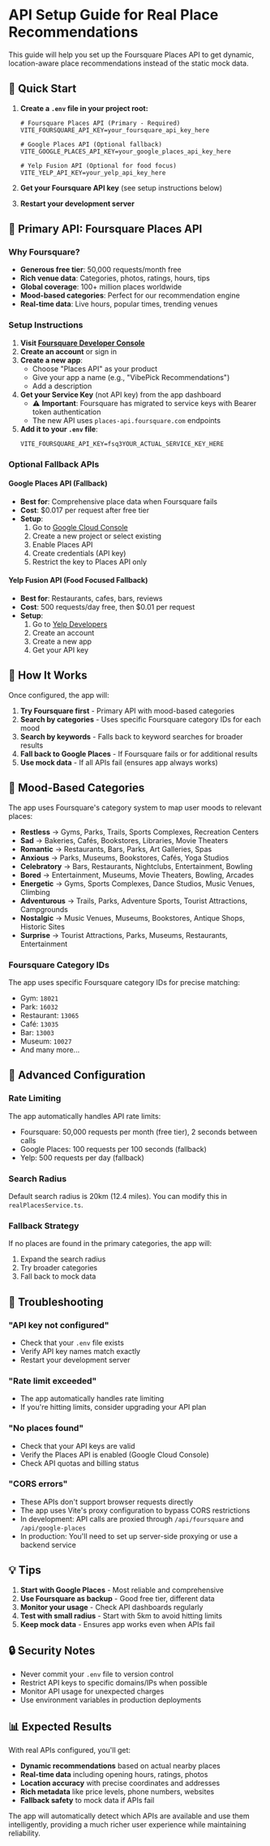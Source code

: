 # API Setup Guide for Real Place Recommendations

This guide will help you set up the Foursquare Places API to get dynamic, location-aware place recommendations instead of the static mock data.

## 🚀 Quick Start

1. **Create a `.env` file in your project root:**
   ```env
   # Foursquare Places API (Primary - Required)
   VITE_FOURSQUARE_API_KEY=your_foursquare_api_key_here
   
   # Google Places API (Optional fallback)
   VITE_GOOGLE_PLACES_API_KEY=your_google_places_api_key_here
   
   # Yelp Fusion API (Optional for food focus)
   VITE_YELP_API_KEY=your_yelp_api_key_here
   ```

2. **Get your Foursquare API key** (see setup instructions below)

3. **Restart your development server**

## 🔑 Primary API: Foursquare Places API

### Why Foursquare?
- **Generous free tier**: 50,000 requests/month free
- **Rich venue data**: Categories, photos, ratings, hours, tips
- **Global coverage**: 100+ million places worldwide
- **Mood-based categories**: Perfect for our recommendation engine
- **Real-time data**: Live hours, popular times, trending venues

### Setup Instructions
1. **Visit [Foursquare Developer Console](https://foursquare.com/developers/)**
2. **Create an account** or sign in
3. **Create a new app**:
   - Choose "Places API" as your product
   - Give your app a name (e.g., "VibePick Recommendations")
   - Add a description
4. **Get your Service Key** (not API key) from the app dashboard
   - ⚠️ **Important**: Foursquare has migrated to service keys with Bearer token authentication
   - The new API uses `places-api.foursquare.com` endpoints
5. **Add it to your `.env` file**:
   ```env
   VITE_FOURSQUARE_API_KEY=fsq3YOUR_ACTUAL_SERVICE_KEY_HERE
   ```

### Optional Fallback APIs

#### Google Places API (Fallback)
- **Best for**: Comprehensive place data when Foursquare fails
- **Cost**: $0.017 per request after free tier
- **Setup**: 
  1. Go to [Google Cloud Console](https://console.cloud.google.com/)
  2. Create a new project or select existing
  3. Enable Places API
  4. Create credentials (API key)
  5. Restrict the key to Places API only

#### Yelp Fusion API (Food Focused Fallback)
- **Best for**: Restaurants, cafes, bars, reviews
- **Cost**: 500 requests/day free, then $0.01 per request
- **Setup**:
  1. Go to [Yelp Developers](https://www.yelp.com/developers)
  2. Create an account
  3. Create a new app
  4. Get your API key

## 📱 How It Works

Once configured, the app will:

1. **Try Foursquare first** - Primary API with mood-based categories
2. **Search by categories** - Uses specific Foursquare category IDs for each mood
3. **Search by keywords** - Falls back to keyword searches for broader results
4. **Fall back to Google Places** - If Foursquare fails or for additional results
5. **Use mock data** - If all APIs fail (ensures app always works)

## 🎯 Mood-Based Categories

The app uses Foursquare's category system to map user moods to relevant places:

- **Restless** → Gyms, Parks, Trails, Sports Complexes, Recreation Centers
- **Sad** → Bakeries, Cafés, Bookstores, Libraries, Movie Theaters
- **Romantic** → Restaurants, Bars, Parks, Art Galleries, Spas
- **Anxious** → Parks, Museums, Bookstores, Cafés, Yoga Studios
- **Celebratory** → Bars, Restaurants, Nightclubs, Entertainment, Bowling
- **Bored** → Entertainment, Museums, Movie Theaters, Bowling, Arcades
- **Energetic** → Gyms, Sports Complexes, Dance Studios, Music Venues, Climbing
- **Adventurous** → Trails, Parks, Adventure Sports, Tourist Attractions, Campgrounds
- **Nostalgic** → Music Venues, Museums, Bookstores, Antique Shops, Historic Sites
- **Surprise** → Tourist Attractions, Parks, Museums, Restaurants, Entertainment

### Foursquare Category IDs
The app uses specific Foursquare category IDs for precise matching:
- Gym: `18021`
- Park: `16032`
- Restaurant: `13065`
- Café: `13035`
- Bar: `13003`
- Museum: `10027`
- And many more...

## 🔧 Advanced Configuration

### Rate Limiting
The app automatically handles API rate limits:
- Foursquare: 50,000 requests per month (free tier), 2 seconds between calls
- Google Places: 100 requests per 100 seconds (fallback)
- Yelp: 500 requests per day (fallback)

### Search Radius
Default search radius is 20km (12.4 miles). You can modify this in `realPlacesService.ts`.

### Fallback Strategy
If no places are found in the primary categories, the app will:
1. Expand the search radius
2. Try broader categories
3. Fall back to mock data

## 🚨 Troubleshooting

### "API key not configured"
- Check that your `.env` file exists
- Verify API key names match exactly
- Restart your development server

### "Rate limit exceeded"
- The app automatically handles rate limiting
- If you're hitting limits, consider upgrading your API plan

### "No places found"
- Check that your API keys are valid
- Verify the Places API is enabled (Google Cloud Console)
- Check API quotas and billing status

### "CORS errors"
- These APIs don't support browser requests directly
- The app uses Vite's proxy configuration to bypass CORS restrictions
- In development: API calls are proxied through `/api/foursquare` and `/api/google-places`
- In production: You'll need to set up server-side proxying or use a backend service

## 💡 Tips

1. **Start with Google Places** - Most reliable and comprehensive
2. **Use Foursquare as backup** - Good free tier, different data
3. **Monitor your usage** - Check API dashboards regularly
4. **Test with small radius** - Start with 5km to avoid hitting limits
5. **Keep mock data** - Ensures app works even when APIs fail

## 🔒 Security Notes

- Never commit your `.env` file to version control
- Restrict API keys to specific domains/IPs when possible
- Monitor API usage for unexpected charges
- Use environment variables in production deployments

## 📊 Expected Results

With real APIs configured, you'll get:
- **Dynamic recommendations** based on actual nearby places
- **Real-time data** including opening hours, ratings, photos
- **Location accuracy** with precise coordinates and addresses
- **Rich metadata** like price levels, phone numbers, websites
- **Fallback safety** to mock data if APIs fail

The app will automatically detect which APIs are available and use them intelligently, providing a much richer user experience while maintaining reliability.

